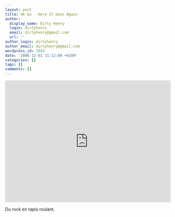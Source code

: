 ```yaml
---
layout: post
title: OK Go - Here It Goes Again
author:
  display_name: Dirty Henry
  login: dirtyhenry
  email: dirtyhenry@gmail.com
  url: ''
author_login: dirtyhenry
author_email: dirtyhenry@gmail.com
wordpress_id: 1043
date: '2006-12-01 11:12:00 +0100'
categories: []
tags: []
comments: []
---
```

<iframe width="540" height="396" src="http://www.youtube.com/embed/dTAAsCNK7RA" frameborder="0" allowfullscreen></iframe>

Du rock en tapis roulant.
